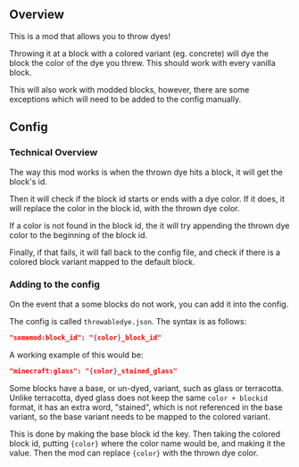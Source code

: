 ## Overview

This is a mod that allows you to throw dyes!

Throwing it at a block with a colored variant (eg. concrete) will dye the block the color of the dye you threw. This should work with every vanilla block.

This will also work with modded blocks, however, there are some exceptions which will need to be added to the config manually.


## Config

### Technical Overview

The way this mod works is when the thrown dye hits a block, it will get the block's id.

Then it will check if the block id starts or ends with a dye color. If it does, it will replace the color in the block id, with the thrown dye color.

If a color is not found in the block id, the it will try appending the thrown dye color to the beginning of the block id.

Finally, if that fails, it will fall back to the config file, and check if there is a colored block variant mapped to the default block.


### Adding to the config

On the event that a some blocks do not work, you can add it into the config.

The config is called `throwabledye.json`. The syntax is as follows:

```json
"somemod:block_id": "{color}_block_id"
```

A working example of this would be:

```json
"minecraft:glass": "{color}_stained_glass"
```

Some blocks have a base, or un-dyed, variant, such as glass or terracotta. Unlike terracotta, dyed glass does not keep the same `color + blockid` format, it has an extra word, "stained", which is not referenced in the base variant, so the base variant needs to be mapped to the colored variant.

This is done by making the base block id the key. Then taking the colored block id, putting `{color}` where the color name would be, and making it the value. Then the mod can replace `{color}` with the thrown dye color.
